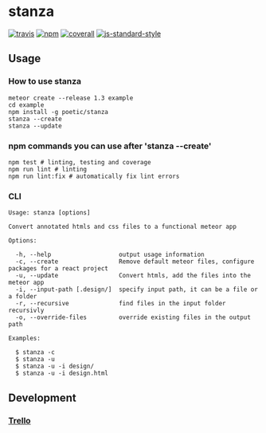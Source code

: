 # stanza
[![travis][travis-image]][travis-url]
[![npm][npm-image]][npm-url]
[![coverall][coverall-image]][coverall-url]
[![js-standard-style][js-standard-style-image]][js-standard-style-url]

[travis-image]:            https://travis-ci.com/poetic/stanza.svg?token=n9msxeiUd3RfRLLkqRQL&branch=master
[travis-url]:              https://travis-ci.com/poetic/stanza
[npm-image]:               https://img.shields.io/npm/v/stanza.svg
[npm-url]:                 https://npmjs.org/package/stanza
[coverall-image]:          https://coveralls.io/repos/github/poetic/stanza/badge.svg?branch=master&t=1gm6MP
[coverall-url]:            https://coveralls.io/github/poetic/stanza
[js-standard-style-image]: https://img.shields.io/badge/code%20style-standard-brightgreen.svg
[js-standard-style-url]:   http://standardjs.com/

## Usage

### How to use stanza
```
meteor create --release 1.3 example
cd example
npm install -g poetic/stanza
stanza --create
stanza --update
```

### npm commands you can use after 'stanza --create'
```
npm test # linting, testing and coverage
npm run lint # linting
npm run lint:fix # automatically fix lint errors
```

### CLI
```
Usage: stanza [options]

Convert annotated htmls and css files to a functional meteor app

Options:

  -h, --help                   output usage information
  -c, --create                 Remove default meteor files, configure packages for a react project
  -u, --update                 Convert htmls, add the files into the meteor app
  -i, --input-path [.design/]  specify input path, it can be a file or a folder
  -r, --recursive              find files in the input folder recursivly
  -o, --override-files         override existing files in the output path

Examples:

  $ stanza -c
  $ stanza -u
  $ stanza -u -i design/
  $ stanza -u -i design.html
```

## Development

### [Trello](https://trello.com/b/WUNN44Dp/meterminator)
